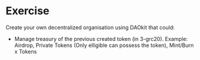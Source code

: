 # Exercise

Create your own decentralized organisation using DAOkit that could:
- Manage treasury of the previous created token (in 3-grc20).
Example: Airdrop, Private Tokens (Only elligible can possess the token), Mint/Burn x Tokens